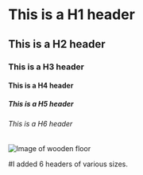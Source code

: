 # This is a H1 header
## This is a H2 header
### This is a H3 header
#### This is a H4 header
##### This is a H5 header
######  This is a H6 header

![Image of wooden floor](https://images.rawpixel.com/image_800/czNmcy1wcml2YXRlL3Jhd3BpeGVsX2ltYWdlcy93ZWJzaXRlX2NvbnRlbnQvcHg1NzkwMDEtaW1hZ2Utam9iNjMwLWxfMS1sMGcwODJtYS5qcGc.jpg?s=hFLzTC4lM63uAASWXW_2Vhtu0G_QwiI54yJf8XWzEkM)

#I added 6 headers of various sizes.
